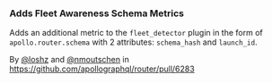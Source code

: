 ### Adds Fleet Awareness Schema Metrics

Adds an additional metric to the `fleet_detector` plugin in the form of `apollo.router.schema` with 2 attributes:
`schema_hash` and `launch_id`.

By [@loshz](https://github.com/loshz) and [@nmoutschen](https://github.com/nmoutschen) in https://github.com/apollographql/router/pull/6283
